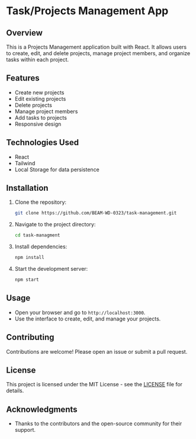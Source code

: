 # Task/Projects Management App

## Overview
This is a Projects Management application built with React. It allows users to create, edit, and delete projects, manage project members, and organize tasks within each project.

## Features
- Create new projects
- Edit existing projects
- Delete projects
- Manage project members
- Add tasks to projects
- Responsive design

## Technologies Used
- React
- Tailwind
- Local Storage for data persistence

## Installation
1. Clone the repository:
   ```bash
   git clone https://github.com/BEAM-WD-0323/task-management.git
   ```
2. Navigate to the project directory:
   ```bash
   cd task-managment
   ```
3. Install dependencies:
   ```bash
   npm install
   ```
4. Start the development server:
   ```bash
   npm start
   ```

## Usage
- Open your browser and go to `http://localhost:3000`.
- Use the interface to create, edit, and manage your projects.

## Contributing
Contributions are welcome! Please open an issue or submit a pull request.

## License
This project is licensed under the MIT License - see the [LICENSE](LICENSE) file for details.

## Acknowledgments
- Thanks to the contributors and the open-source community for their support.

